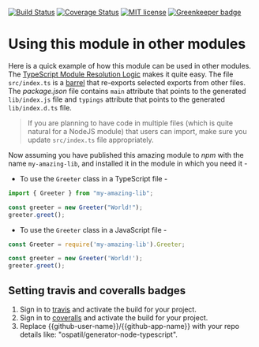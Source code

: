 [![Build Status](https://travis-ci.org/{{github-user-name}}/{{github-app-name}}.svg?branch=master)](https://travis-ci.org/{{github-user-name}}/{{github-app-name}}.svg?branch=master)
[![Coverage Status](https://coveralls.io/repos/github/{{github-user-name}}/{{github-app-name}}/badge.svg?branch=master)](https://coveralls.io/github/{{github-user-name}}/{{github-app-name}}?branch=master)
[![MIT license](http://img.shields.io/badge/license-MIT-brightgreen.svg)](http://opensource.org/licenses/MIT) [![Greenkeeper badge](https://badges.greenkeeper.io/ebeloded/typescript-module.svg)](https://greenkeeper.io/)

# Using this module in other modules

Here is a quick example of how this module can be used in other modules. The [TypeScript Module Resolution Logic](https://www.typescriptlang.org/docs/handbook/module-resolution.html) makes it quite easy. The file `src/index.ts` is a [barrel](https://basarat.gitbooks.io/typescript/content/docs/tips/barrel.html) that re-exports selected exports from other files. The _package.json_ file contains `main` attribute that points to the generated `lib/index.js` file and `typings` attribute that points to the generated `lib/index.d.ts` file.

> If you are planning to have code in multiple files (which is quite natural for a NodeJS module) that users can import, make sure you update `src/index.ts` file appropriately.

Now assuming you have published this amazing module to _npm_ with the name `my-amazing-lib`, and installed it in the module in which you need it -

- To use the `Greeter` class in a TypeScript file -

```ts
import { Greeter } from "my-amazing-lib";

const greeter = new Greeter("World!");
greeter.greet();
```

- To use the `Greeter` class in a JavaScript file -

```js
const Greeter = require('my-amazing-lib').Greeter;

const greeter = new Greeter('World!');
greeter.greet();
```

## Setting travis and coveralls badges
1. Sign in to [travis](https://travis-ci.org/) and activate the build for your project.
2. Sign in to [coveralls](https://coveralls.io/) and activate the build for your project.
3. Replace {{github-user-name}}/{{github-app-name}} with your repo details like: "ospatil/generator-node-typescript".
